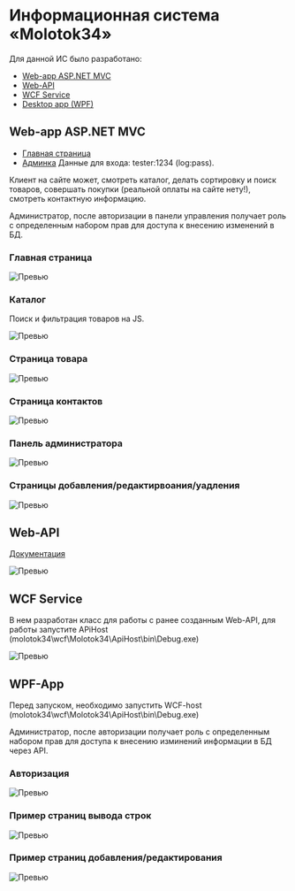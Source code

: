 # Информационная система «Molotok34»

Для данной ИС было разработано:
- [Web-app ASP.NET MVC](https://github.com/3uph0ria/molotok34#web-app-aspnet-mvc)
- [Web-API](https://github.com/3uph0ria/molotok34#web-api) 
- [WCF Service](https://github.com/3uph0ria/molotok34#wcf-service)
- [Desktop app (WPF)](https://github.com/3uph0ria/molotok34#wpf-app)
 
## Web-app ASP.NET MVC
- [Главная страница](http://gsmolotok34-001-site1.htempurl.com)
- [Админка](http://gsmolotok34-001-site1.htempurl.com/Admin/SignIn) Данные для входа: tester:1234 (log:pass).

Клиент на сайте может, смотреть каталог, делать сортировку и поиск товаров, совершать покупки (реальной оплаты на сайте нету!), смотреть контактную информацию.

Администратор, после авторизации в панели управления получает роль с определенным набором прав для доступа к внесению изменений в БД.

### Главная страница

![Превью](https://github.com/3uph0ria/molotok34/blob/master/img/1.png?raw=true)

### Каталог
Поиск и фильтрация товаров на JS.

![Превью](https://github.com/3uph0ria/molotok34/blob/master/img/2.png?raw=true)

### Страница товара
![Превью](https://github.com/3uph0ria/molotok34/blob/master/img/3.png?raw=true)

### Страница контактов
![Превью](https://github.com/3uph0ria/molotok34/blob/master/img/4.png?raw=true)

### Панель администратора
![Превью](https://github.com/3uph0ria/molotok34/blob/master/img/5.jpg?raw=true)

### Страницы добавления/редактирвоания/уадления
![Превью](https://github.com/3uph0ria/molotok34/blob/master/img/6.jpg?raw=true)

## Web-API
[Документация](http://gsportfolio-001-site1.btempurl.com/Help)

![Превью](https://github.com/3uph0ria/molotok34/blob/master/img/7.jpg?raw=true)

## WCF Service
В нем разработан класс для работы с ранее созданным Web-API, для работы запустите APiHost (molotok34\wcf\Molotok34\ApiHost\bin\Debug.exe)

![Превью](https://github.com/3uph0ria/molotok34/blob/master/img/8.jpg?raw=true)

## WPF-App
Перед запуском, необходимо запустить WCF-host (molotok34\wcf\Molotok34\ApiHost\bin\Debug.exe)

Администратор, после авторизации получает роль с определенным набором прав для доступа к внесению изминений информации в БД через API.

### Авторизация
![Превью](https://github.com/3uph0ria/molotok34/blob/master/img/9.jpg?raw=true)

### Пример страниц вывода строк
![Превью](https://github.com/3uph0ria/molotok34/blob/master/img/10.jpg?raw=true)

### Пример страниц добавления/редактирования
![Превью](https://github.com/3uph0ria/molotok34/blob/master/img/11.jpg?raw=true)
